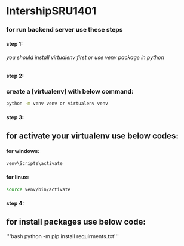 # IntershipSRU1401
### for run backend server use these steps
#### step 1:
###### you should install virtualenv first or use venv package in python

#### step 2:
### create a [virtualenv] with below command:

```bash
python -m venv venv or virtualenv venv
```

#### step 3:
## for activate your virtualenv use below codes:
#### for windows:
```bash
venv\Scripts\activate
```

#### for linux:
```bash
source venv/bin/activate
```
#### step 4:
## for install packages use below code:
'''bash python -m pip install requirments.txt'''
